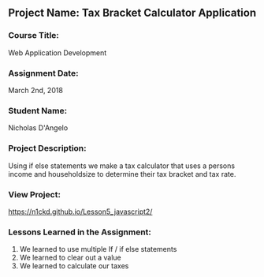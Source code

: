## Project Name:  Tax Bracket Calculator Application

### Course Title:
Web Application Development

### Assignment Date:  
March 2nd, 2018

### Student Name:  
Nicholas D'Angelo

### Project Description:
Using if else statements we make a tax calculator that uses a persons income and householdsize to determine their tax bracket and tax rate.

### View Project:
https://n1ckd.github.io/Lesson5_javascript2/

### Lessons Learned in the Assignment:
1. We learned to use multiple If / if else statements 
2. We learned to clear out a value 
3. We learned to calculate our taxes

